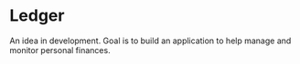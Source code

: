 # Ledger

An idea in development.
Goal is to build an application to help manage and monitor personal finances.